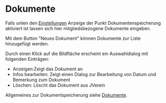 # Dokumente

Falls unten den [Einstellungen](../../../allgemeine-funktionen/administration/einstellungen/anzeige.md) Anzeige der Punkt Dokumentenspeicherung aktiviert ist lassen sich hier mitgliedsbezogene Dokumente eingeben.

Mit dem Button "Neues Dokument" können Dokumente zur Liste hinzugefügt werden.

Durch einen Klick auf die Bildfläche erscheint ein Auswahldialog mit folgenden Einträgen:

* Anzeigen:Zeigt das Dokument an
* Infos bearbeiten: Zeigt einen Dialog zur Bearbeitung von Datum und Bemerkung zum Dokument
* Löschen: Löscht das Dokument aus JVerein

Allgemeines zur Dokumentspeicherung siehe [Dokumente](../../../sonstiges/dokumente.md).

